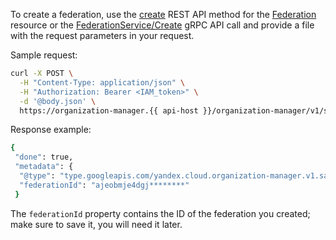 To create a federation, use the [create](../../organization/saml/api-ref/Federation/create.md) REST API method for the [Federation](../../organization/saml/api-ref/Federation/index.md) resource or the [FederationService/Create](../../organization/api-ref/grpc/federation_service#Create) gRPC API call and provide a file with the request parameters in your request.

Sample request:

```bash
curl -X POST \
  -H "Content-Type: application/json" \
  -H "Authorization: Bearer <IAM_token>" \
  -d '@body.json' \
  https://organization-manager.{{ api-host }}/organization-manager/v1/saml/federations
```

Response example:

```bash
{
 "done": true,
 "metadata": {
  "@type": "type.googleapis.com/yandex.cloud.organization-manager.v1.saml.CreateFederationMetadata",
  "federationId": "ajeobmje4dgj********"
 }
```

The `federationId` property contains the ID of the federation you created; make sure to save it, you will need it later.
